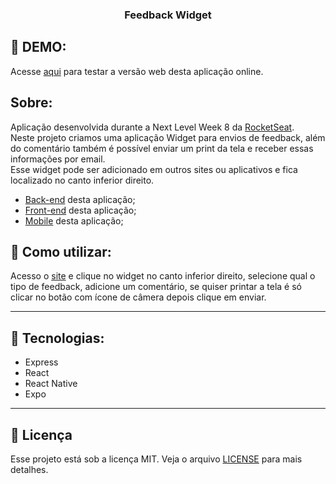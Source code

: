 <h3 align="center">Feedback Widget</h3>
<p>
<p>

## :pushpin: DEMO:
Acesse [aqui](https://nlw8-web.vercel.app/) para testar a versão web desta aplicação online.  

## Sobre:
Aplicação desenvolvida durante a Next Level Week 8 da [RocketSeat](https://rocketseat.com.br/).  
Neste projeto criamos uma aplicação Widget para envios de feedback, além do comentário também é possível enviar um print da tela e receber essas informações por email.  
Esse widget pode ser adicionado em outros sites ou aplicativos e fica localizado no canto inferior direito.  
  
- [Back-end](https://github.com/muriloportugal/nlw8-server) desta aplicação;  
- [Front-end](https://github.com/muriloportugal/nlw8-web) desta aplicação;  
- [Mobile](https://github.com/muriloportugal/nlw8-mobile) desta aplicação;  


  
## :checkered_flag: Como utilizar:

Acesso o [site](https://nlw8-web.vercel.app/) e clique no widget no canto inferior direito, selecione qual o tipo de feedback, adicione um comentário, se quiser printar a tela é só clicar no botão com ícone de câmera depois clique em enviar.  

___
## :robot: Tecnologias:
- Express
- React
- React Native
- Expo

---
## :memo: Licença

Esse projeto está sob a licença MIT. Veja o arquivo [LICENSE](./LICENSE) para mais detalhes.
